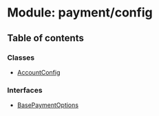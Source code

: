 # Module: payment/config

## Table of contents

### Classes

- [AccountConfig](../classes/payment_config.AccountConfig.md)

### Interfaces

- [BasePaymentOptions](../interfaces/payment_config.BasePaymentOptions.md)
